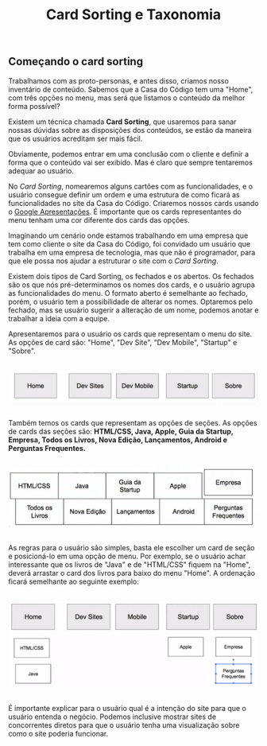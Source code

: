 <div align="center">

# Card Sorting e Taxonomia

</div>

<br>

## Começando o card sorting

Trabalhamos com as proto-personas, e antes disso, criamos nosso inventário de conteúdo. Sabemos que a Casa do Código tem uma "Home", com três opções no menu, mas será que listamos o conteúdo da melhor forma possível?

Existem um técnica chamada **Card Sorting**, que usaremos para sanar nossas dúvidas sobre as disposições dos conteúdos, se estão da maneira que os usuários acreditam ser mais fácil.

Obviamente, podemos entrar em uma conclusão com o cliente e definir a forma que o conteúdo vai ser exibido. Mas é claro que sempre tentaremos adequar ao usuário.

No *Card Sorting*, nomearemos alguns cartões com as funcionalidades, e o usuário consegue definir um ordem e uma estrutura de como ficará as funcionalidades no site da Casa do Código. Criaremos nossos cards usando o [Google Apresentações](https://www.google.com/intl/pt-BR/slides/about/). É importante que os cards representantes do menu tenham uma cor diferente dos cards das opções.

Imaginando um cenário onde estamos trabalhando em uma empresa que tem como cliente o site da Casa do Código, foi convidado um usuário que trabalha em uma empresa de tecnologia, mas que não é programador, para que ele possa nos ajudar a estruturar o site com o *Card Sorting*.

Existem dois tipos de Card Sorting, os fechados e os abertos. Os fechados são os que nós pré-determinamos os nomes dos cards, e o usuário agrupa as funcionalidades do menu. O formato aberto é semelhante ao fechado, porém, o usuário tem a possibilidade de alterar os nomes. Optaremos pelo fechado, mas se usuário sugerir a alteração de um nome, podemos anotar e trabalhar a ideia com a equipe.

Apresentaremos para o usuário os cards que representam o menu do site. As opções de card são: "Home", "Dev Site", "Dev Mobile", "Startup" e "Sobre".

<br>

<div align="center">

<img src="images/cards-que-representam-o-menu-do-site.png" alt="Cards que representam o Menu" width="500">

</div>

<br>

Também temos os cards que representam as opções de seções. As opções de cards das seções são: **HTML/CSS, Java, Apple, Guia da Startup, Empresa, Todos os Livros, Nova Edição, Lançamentos, Android e Perguntas Frequentes.**

<br>

<div align="center">

<img src="images/cards-que-representam-as-opcoes-de-secoes.png" alt="Cards que representam as opções da seções" width="500">

</div>

<br>

As regras para o usuário são simples, basta ele escolher um card de seção e posicioná-lo em uma opção de menu. Por exemplo, se o usuário achar interessante que os livros de "Java" e de "HTML/CSS" fiquem na "Home", deverá arrastar o card dos livros para baixo do menu "Home". A ordenação ficará semelhante ao seguinte exemplo:

<br>

<div align="center">

<img src="images/exemplo-de-posicionamento-dos-cards.png" alt="Exemplo de posicionamento" width="500">

</div>

<br>

É importante explicar para o usuário qual é a intenção do site para que o usuário entenda o negócio. Podemos inclusive mostrar sites de concorrentes diretos para que o usuário tenha uma visualização sobre como o site poderia funcionar.

